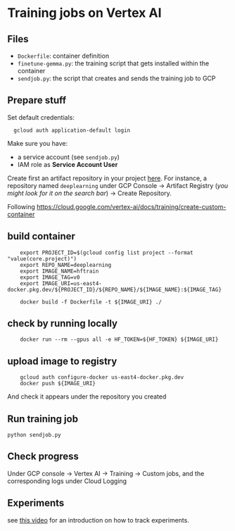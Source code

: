 # Training jobs on Vertex AI

## Files

- `Dockerfile`: container definition
- `finetune-gemma.py`: the training script that gets installed within the container
- `sendjob.py`: the script that creates and sends the training job to GCP


## Prepare stuff 

Set default credentials:

      gcloud auth application-default login 

Make sure you have:

- a service account (see `sendjob.py`)
- IAM role as **Service Account User**


Create first an artifact repository in your project [here](https://cloud.google.com/artifact-registry/docs/docker/store-docker-container-images#before-you-begin). For instance,  a repository named `deeplearning` under GCP Console $\to$ Artifact Registry (_you might look for it on the search bar_) $\to$ Create Repository.


Following https://cloud.google.com/vertex-ai/docs/training/create-custom-container 


## build container

        export PROJECT_ID=$(gcloud config list project --format "value(core.project)")
        export REPO_NAME=deeplearning
        export IMAGE_NAME=hftrain
        export IMAGE_TAG=v0
        export IMAGE_URI=us-east4-docker.pkg.dev/${PROJECT_ID}/${REPO_NAME}/${IMAGE_NAME}:${IMAGE_TAG}
        
        docker build -f Dockerfile -t ${IMAGE_URI} ./

## check by running locally 

        docker run --rm --gpus all -e HF_TOKEN=${HF_TOKEN} ${IMAGE_URI}

## upload image to registry


        gcloud auth configure-docker us-east4-docker.pkg.dev
        docker push ${IMAGE_URI}

And check it appears under the repository you created

## Run training job

    python sendjob.py

## Check progress

Under GCP console $\to$ Vertex AI $\to$ Training $\to$ Custom jobs, and the corresponding logs under Cloud Logging

## Experiments

see [this video](https://www.youtube.com/watch?v=a_YXZ5UltkU) for an introduction on how to track experiments.